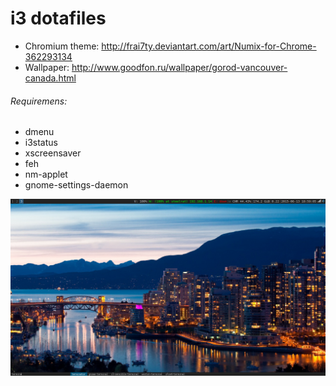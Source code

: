# i3 dotafiles

- Chromium theme: http://frai7ty.deviantart.com/art/Numix-for-Chrome-362293134
- Wallpaper: http://www.goodfon.ru/wallpaper/gorod-vancouver-canada.html

###### Requiremens:
- dmenu
- i3status
- xscreensaver
- feh
- nm-applet
- gnome-settings-daemon

![Screenshot](https://github.com/stee1rat/dotfiles/blob/master/screenshot.png)
